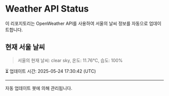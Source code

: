 
# Weather API Status

이 리포지토리는 OpenWeather API를 사용하여 서울의 날씨 정보를 자동으로 업데이트합니다.

## 현재 서울 날씨
> 서울의 현재 날씨: clear sky, 온도: 11.76°C, 습도: 100%

⏳ 업데이트 시간: 2025-05-24 17:30:42 (UTC)

---
자동 업데이트 봇에 의해 관리됩니다.
